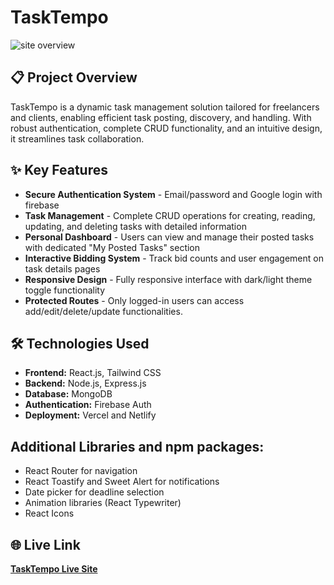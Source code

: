 # TaskTempo

![site overview](https://i.postimg.cc/XYc6Pn2K/Screenshot-2025-05-06-233854.png)

## 📋 Project Overview

TaskTempo is a dynamic task management solution tailored for freelancers and clients, enabling efficient task posting, discovery, and handling. With robust authentication, complete CRUD functionality, and an intuitive design, it streamlines task collaboration.

## ✨ Key Features

- **Secure Authentication System** - Email/password and Google login with firebase
- **Task Management** - Complete CRUD operations for creating, reading, updating, and deleting tasks with detailed information
- **Personal Dashboard** - Users can view and manage their posted tasks with dedicated "My Posted Tasks" section
- **Interactive Bidding System** - Track bid counts and user engagement on task details pages
- **Responsive Design** - Fully responsive interface with dark/light theme toggle functionality
- **Protected Routes** - Only logged-in users can access add/edit/delete/update functionalities.

## 🛠️ Technologies Used

- **Frontend:** React.js, Tailwind CSS
- **Backend:** Node.js, Express.js
- **Database:** MongoDB
- **Authentication:** Firebase Auth
- **Deployment:** Vercel and Netlify

## Additional Libraries and npm packages:

- React Router for navigation
- React Toastify and Sweet Alert for notifications
- Date picker for deadline selection
- Animation libraries (React Typewriter)
- React Icons

## 🌐 Live Link

**[TaskTempo Live Site](https://task-tempo.netlify.app/)**
